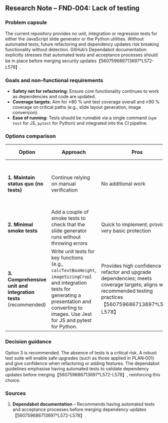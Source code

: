 ## Research Note – FND‑004: Lack of testing

### Problem capsule

The current repository provides no unit, integration or regression tests for either the JavaScript slide generator or the Python utilities.  Without automated tests, future refactoring and dependency updates risk breaking functionality without detection.  GitHub’s Dependabot documentation explicitly stresses that automated tests and acceptance processes should be in place before merging security updates【560759686713697†L572-L578】.

### Goals and non‑functional requirements

* **Safety net for refactoring:** Ensure core functionality continues to work as dependencies and code are updated.
* **Coverage targets:** Aim for ≥80 % unit test coverage overall and ≥90 % coverage on critical paths (e.g., slide layout generation, image conversion).
* **Ease of running:** Tests should be runnable via a single command (`npm test` for JS, `pytest` for Python) and integrated into the CI pipeline.

### Options comparison

| Option | Approach | Pros | Cons | Risks & effort |
|------|---------|------|------|----------------|
| **1. Maintain status quo (no tests)** | Continue relying on manual verification | No additional work | High risk of regressions; cannot safely update dependencies or refactor code; contradicts best practices【560759686713697†L572-L578】 | Unacceptable long‑term risk |
| **2. Minimal smoke tests** | Add a couple of smoke tests to check that the slide generator runs without throwing errors | Quick to implement; provides very basic protection | Does not verify correctness of layouts or conversion; may miss subtle bugs | Low effort, but minimal benefit |
| **3. Comprehensive unit and integration tests** (recommended) | Write unit tests for key functions (e.g., `calcTextBoxHeight`, `imageSizingCrop`) and integration tests for generating a presentation and converting to images.  Use Jest for JS and pytest for Python. | Provides high confidence to refactor and upgrade dependencies; meets coverage targets; aligns with recommended testing practices【560759686713697†L572-L578】 | Requires investment in test writing and maintenance; may require refactoring code for testability | Medium effort; high payoff |

### Decision guidance

Option 3 is recommended.  The absence of tests is a critical risk.  A robust test suite will enable safe upgrades (such as those applied in PLAN‑001) and give confidence when refactoring or adding features.  The dependabot guidelines emphasise having automated tests to validate dependency updates before merging【560759686713697†L572-L578】, reinforcing this choice.

### Sources

1. **Dependabot documentation** – Recommends having automated tests and acceptance processes before merging dependency updates【560759686713697†L572-L578】.
